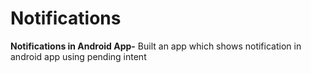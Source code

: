# Notifications
**Notifications in Android App-**
Built an app which shows notification in android app using pending intent
